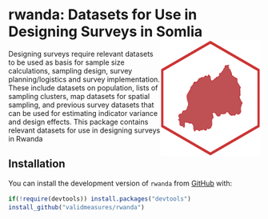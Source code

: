 <!-- README.md is generated from README.Rmd. Please edit that file -->
rwanda: Datasets for Use in Designing Surveys in Somlia <img src="man/figures/rwanda.png" width="200px" align="right" />
========================================================================================================================

Designing surveys require relevant datasets to be used as basis for
sample size calculations, sampling design, survey planning/logistics and
survey implementation. These include datasets on population, lists of
sampling clusters, map datasets for spatial sampling, and previous
survey datasets that can be used for estimating indicator variance and
design effects. This package contains relevant datasets for use in
designing surveys in Rwanda

Installation
------------

You can install the development version of `rwanda` from
[GitHub](https://github.com/validmeasures/rwanda) with:

``` r
if(!require(devtools)) install.packages("devtools") 
install_github("validmeasures/rwanda")
```
